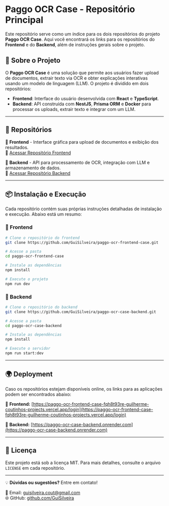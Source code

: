 # Paggo OCR Case - Repositório Principal

Este repositório serve como um índice para os dois repositórios do projeto **Paggo OCR Case**. Aqui você encontrará os links para os repositórios do **Frontend** e do **Backend**, além de instruções gerais sobre o projeto.

## 🚀 Sobre o Projeto

O **Paggo OCR Case** é uma solução que permite aos usuários fazer upload de documentos, extrair texto via OCR e obter explicações interativas usando um modelo de linguagem (LLM). O projeto é dividido em dois repositórios:

-   **Frontend**: Interface do usuário desenvolvida com **React** e **TypeScript**.
-   **Backend**: API construída com **NestJS**, **Prisma ORM** e **Docker** para processar os uploads, extrair texto e integrar com um LLM.

---

## 📂 Repositórios

🔹 **Frontend** - Interface gráfica para upload de documentos e exibição dos resultados.  
🔗 [Acessar Repositório Frontend](https://github.com/GuiSilveira/paggo-ocr-frontend-case)

🔹 **Backend** - API para processamento de OCR, integração com LLM e armazenamento de dados.  
🔗 [Acessar Repositório Backend](https://github.com/GuiSilveira/paggo-ocr-case-backend)

---

## 📦 Instalação e Execução

Cada repositório contém suas próprias instruções detalhadas de instalação e execução. Abaixo está um resumo:

### 🔹 Frontend

```sh
# Clone o repositório do frontend
git clone https://github.com/GuiSilveira/paggo-ocr-frontend-case.git

# Acesse a pasta
cd paggo-ocr-frontend-case

# Instale as dependências
npm install

# Execute o projeto
npm run dev
```

### 🔹 Backend

```sh
# Clone o repositório do backend
git clone https://github.com/GuiSilveira/paggo-ocr-case-backend.git

# Acesse a pasta
cd paggo-ocr-case-backend

# Instale as dependências
npm install

# Execute o servidor
npm run start:dev
```

---

## 🌍 Deployment

Caso os repositórios estejam disponíveis online, os links para as aplicações podem ser encontrados abaixo:

🔗 **Frontend:** [https://paggo-ocr-frontend-case-fqh8t93re-guilherme-coutinhos-projects.vercel.app/login](https://paggo-ocr-frontend-case-fqh8t93re-guilherme-coutinhos-projects.vercel.app/login)

🔗 **Backend:** [https://paggo-ocr-case-backend.onrender.com](https://paggo-ocr-case-backend.onrender.com)

---

## 📜 Licença

Este projeto está sob a licença MIT. Para mais detalhes, consulte o arquivo `LICENSE` em cada repositório.

---

💡 **Dúvidas ou sugestões?** Entre em contato!

📩 Email: [guisilveira.cout@gmail.com](mailto:guisilveira.cout@gmail.com)  
🌐 GitHub: [github.com/GuiSilveira](https://github.com/GuiSilveira)
